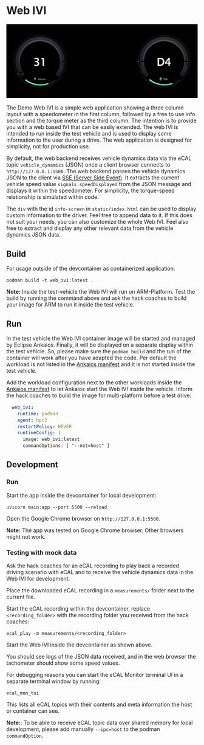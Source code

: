 # Web IVI

![web_ivi_screenshot](web_ivi_screenshot.png)

The Demo Web IVI is a simple web application showing a three column layout with a speedometer in the first column, followed by a free to use info section and the torque meter as the third column. The intention is to provide you with a web based IVI that can be easily extended. The web IVI is intended to run inside the test vehicle and is used to display some information to the user during a drive. The web application is designed for simplicity, not for production use.

By default, the web backend receives vehicle dynamics data via the eCAL topic `vehicle_dynamics` (JSON) once a client browser connects to `http://127.0.0.1:5500`. The web backend passes the vehicle dynamics JSON to the client via [SSE (Server Side Event)](https://en.wikipedia.org/wiki/Server-sent_events). It extracts the current vehicle speed value `signals.speedDisplayed` from the JSON message and displays it within the speedometer. For simplicity, the torque-speed relationship is simulated within code.

The `div` with the id `info-screen` in `static/index.html` can be used to display custom information to the driver. Feel free to append data to it. If this does not suit your needs, you can also customize the whole Web IVI. Feel also free to extract and display any other relevant data from the vehicle dynamics JSON data.

## Build

For usage outside of the devcontainer as containerized application:

```shell
podman build -t web_ivi:latest .
```

**Note:** Inside the test-vehicle the Web IVI will run on ARM-Platform. Test the build by running the command above and ask the hack coaches to build your image for ARM to run it inside the test vehicle.

## Run

In the test vehicle the Web IVI container image will be started and managed by Eclipse Ankaios. Finally, it will be displayed on a separate display within the test vehicle. So, please make sure the `podman build` and the run of the container will work after you have adapted the code. Per default the workload is not listed in the [Ankaios manifest](../shift2sdv_manifest.yaml) and it is not started inside the test vehicle.

Add the workload configuration next to the other workloads inside the [Ankaios manifest](../shift2sdv_manifest.yaml) to let Ankaios start the Web IVI inside the vehicle. Inform the hack coaches to build the image for multi-platform before a test drive:

```yaml
  web_ivi:
    runtime: podman
    agent: hpc2
    restartPolicy: NEVER
    runtimeConfig: |
      image: web_ivi:latest
      commandOptions: [ "--net=host" ]
```

## Development

### Run

Start the app inside the devcontainer for local development:

```shell
uvicorn main:app --port 5500 --reload
```

Open the Google Chrome browser on `http://127.0.0.1:5500`.

**Note:** The app was tested on Google Chrome browser. Other browsers might not work.

### Testing with mock data

Ask the hack coaches for an eCAL recording to play back a recorded driving scenario with eCAL and to receive the vehicle dynamics data in the Web IVI for development.

Place the downloaded eCAL recording in a `measurements/` folder next to the current file.

Start the eCAL recording within the devcontainer, replace `<recording_folder>` with the recording folder you received from the hack coaches:

```shell
ecal_play -m measurements/<recording_folder>
```

Start the Web IVI inside the devcontainer as shown above.

You should see logs of the JSON data received, and in the web browser the tachometer should show some speed values.

For debugging reasons you can start the eCAL Monitor terminal UI in a separate terminal window by running:

```shell
ecal_mon_tui
```

This lists all eCAL topics with their contents and meta information the host or container can see.

**Note:**: To be able to receive eCAL topic data over shared memory for local development, please add manually `--ipc=host` to the podman `commandOption`.